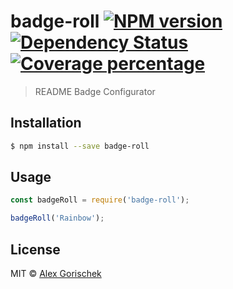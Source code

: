 # badge-roll [![NPM version][npm-image]][npm-url] [![Dependency Status][daviddm-image]][daviddm-url] [![Coverage percentage][coveralls-image]][coveralls-url]
> README Badge Configurator

## Installation

```sh
$ npm install --save badge-roll
```

## Usage

```js
const badgeRoll = require('badge-roll');

badgeRoll('Rainbow');
```
## License

MIT © [Alex Gorischek]()


[npm-image]: https://badge.fury.io/js/badge-roll.svg
[npm-url]: https://npmjs.org/package/badge-roll
[daviddm-image]: https://david-dm.org/agorischek/badge-roll.svg?theme=shields.io
[daviddm-url]: https://david-dm.org/agorischek/badge-roll
[coveralls-image]: https://coveralls.io/repos/agorischek/badge-roll/badge.svg
[coveralls-url]: https://coveralls.io/r/agorischek/badge-roll
